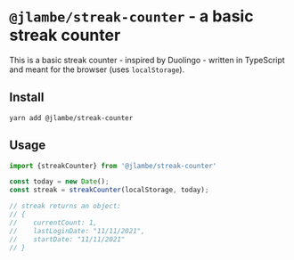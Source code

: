 # `@jlambe/streak-counter` - a basic streak counter

This is a basic streak counter - inspired by Duolingo - written in TypeScript and meant for the browser (uses `localStorage`).

## Install

```shell
yarn add @jlambe/streak-counter
```

## Usage

```javascript
import {streakCounter} from '@jlambe/streak-counter'

const today = new Date();
const streak = streakCounter(localStorage, today);

// streak returns an object:
// {
//    currentCount: 1, 
//    lastLoginDate: "11/11/2021",
//    startDate: "11/11/2021"
// }
```
